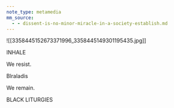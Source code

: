 ```yaml
---
note_type: metamedia
mm_source:
  - - dissent-is-no-minor-miracle-in-a-society-establish.md
---
```


![[3358445152673371996_3358445149301195435.jpg]]

INHALE

We resist.

Blraladis

We remain.

BLACK LITURGIES

